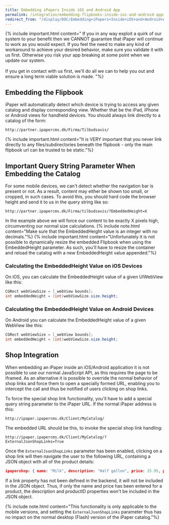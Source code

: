 ```yaml
---
title: Embedding iPapers Inside iOS and Android App
permalink: /integration/embedding-flipbooks-inside-ios-and-android-apps
redirect_from: "/display/DOC/Embedding+iPapers+Inside+iOS+and+Android+Applications"
---
```


{% include important.html content="
	If you in any way exploit a quirk of our system to your benefit then we CANNOT guarantee that iPaper will continue to work as you would expect. If you feel the need to make any kind of workaround to achieve your desired behavior, make sure you validate it with us first. Otherwise you risk your app breaking at some point when we update our system.<br>
	<br>
	If you get in contact with us first, we'll do all we can to help you out and ensure a long term viable solution is made.
"%}

## Embedding the Flipbook

iPaper will automatically detect which device is trying to access any given catalog and display corresponding view. Whether that be the iPad, iPhone or Android views for handheld devices.
You should always link directly to a catalog of the form:

```
http://partner.ipapercms.dk/Firma/Tilbudsavis/
```

{% include important.html content="It is VERY important that you never link directly to any files/subdirectories beneath the flipbook - only the main flipbook url can be trusted to be static."%}

## Important Query String Parameter When Embedding the Catalog

For some mobile devices, we can't detect whether the navigation bar is present or not. As a result, content may either be shown too small, or cropped, in such cases.
To avoid this, you should hard code the browser height and send it to us in the query string like so:

```
http://partner.ipapercms.dk/Firma/tilbudsavis/?EmbeddedHeight=X
```

In the example above we will force our content to be exactly X pixels high, circumventing our normal size calculations.
{% include note.html content="Make sure that the EmbeddedHeight value is an integer with no decimals."%}
{% include important.html content="Unfortunately it is not possible to dynamically resize the embedded Flipbook when using the EmbeddedHeight parameter. As such, you'll have to resize the container and reload the catalog with a new EmbeddedHeight value appended."%}

### Calculating the EmbeddedHeight Value on iOS Devices

On iOS, you can calculate the EmbeddedHeight value of a given UIWebView like this:

```c#
CGRect webViewSize = [_webView bounds];
int embeddedHeight = (int)webViewSize.size.height;
```

### Calculating the EmbeddedHeight Value on Android Devices

On Android you can calculate the EmbeddedHeight value of a given WebView like this:

```c#
CGRect webViewSize = [_webView bounds];
int embeddedHeight = (int)webViewSize.size.height;
```

## Shop Integration

When embedding an iPaper inside an iOS/Android application it is not possible to use our normal JavaScript API, as this requires the page to be iframed. As an alternative it is possible to override the normal behavior of shop links and force them to open a specially formed URL, enabling you to intercept the call and thus be notified of users clicking on shop links.

To force the special shop link functionality, you'll have to add a special query string parameter to the iPaper URL. If the normal iPaper address is this:

```
http://ipaper.ipapercms.dk/Client/MyCatalog/
```

The embedded URL should be this, to invoke the special shop link handling:

```
http://ipaper.ipapercms.dk/Client/MyCatalog/?ExternalJsonShopLinks=True
```

Once the `ExternalJsonShopLinks` parameter has been enabled, clicking on a shop link will then navigate the user to the following URL, containing a JSON object with all of the product details:

```json
ipapershop: { name: "Milk", description: "Half gallon", price: 25.95, productID: "M-926" }
```

If a link property has not been defined in the backend, it will not be included in the JSON object. Thus, if only the name and price has been entered for a product, the description and productID properties won't be included in the JSON object.

{% include note.html content="This functionality is only applicable to the mobile versions, and setting the `ExternalJsonShopLinks` parameter thus has no impact on the normal desktop (Flash) version of the iPaper catalog."%}

